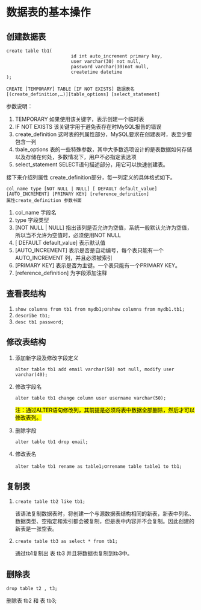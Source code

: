 # 数据表的基本操作
## 创建数据表

```
create table tb1( 
						id int auto_increment primary key, 
						user varchar(30) not null,
 						password varchar(30)not null,
 						createtime datetime
);
```

```
CREATE [TEMPORARY] TABLE [IF NOT EXISTS] 数据表名
[(create_definition,…)][table_options] [select_statement]
```

参数说明：

1. TEMPORARY 如果使用该关键字，表示创建一个临时表
2. IF NOT EXISTS 该关键字用于避免表存在时MySQL报告的错误
3. create_definition 这时表的列属性部分，MySQL要求在创建表时，表至少要包含一列
4. tbale_options 表的一些特殊参数，其中大多数选项设计的是表数据如何存储以及存储在何处，多数情况下，用户不必指定表选项
5. select_statement SELECT语句描述部分，用它可以快速创建表。

接下来介绍列属性  create_definition部分，每一列定义的具体格式如下。

```
col_name type [NOT NULL | NULL] [ DEFAULT default_value]
[AUTO_INCREMENT] [PRIMARY KEY] [reference_definition]
属性create_definition 参数书面
```

1. col_name 字段名
2. type  字段类型
3. [NOT NULL | NULL]  指出该列是否允许为空值，系统一般默认允许为空值，所以当不允许为空值时，必须使用NOT NULL
4. [ DEFAULT default_value]  表示默认值
5. [AUTO_INCREMENT]  表示是否是自动编号，每个表只能有一个 AUTO_INCREMENT 列，并且必须被索引
6. [PRIMARY KEY] 表示是否为主键。一个表只能有一个PRIMARY KEY。
7. [reference_definition] 为字段添加注释

## 查看表结构

1.	`show columns from tb1 from mydb1;`or`show columns from mydb1.tb1;`
2. `describe tb1;`
3. `desc tb1 password;`

## 修改表结构
1.	添加新字段及修改字段定义

	`alter table tb1 add email varchar(50) not null, modify user varchar(40);
`

2. 修改字段名

	`alter table tb1 change column user username varchar(50);`
	
	<mark>注：通过ALTER语句修改列，其前提是必须将表中数据全部删除，然后才可以修改表列。

3. 删除字段

	`alter table tb1 drop email;`

4. 修改表名

	`alter table tb1 rename as table1;`or`rename table table1 to tb1;`

## 复制表 
1. `create table tb2 like tb1;`

	该语法复制数据表时，将创建一个与源数据表结构相同的新表，新表中列名、数据类型、空指定和索引都会被复制，但是表中内容并不会复制。因此创建的新表是一张空表。
2. `create table tb3 as select * from tb1;`

	通过tb1复制出 表 tb3 并且将数据也复制到tb3中。

## 删除表
`drop table t2 , t3;`


删除表 tb2 和 表 tb3;
